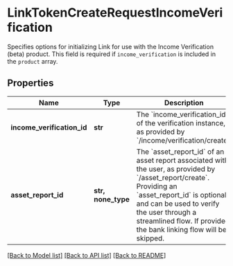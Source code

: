 # LinkTokenCreateRequestIncomeVerification

Specifies options for initializing Link for use with the Income Verification (beta) product. This field is required if `income_verification` is included in the `product` array.
## Properties
Name | Type | Description | Notes
------------ | ------------- | ------------- | -------------
**income_verification_id** | **str** | The &#x60;income_verification_id&#x60; of the verification instance, as provided by &#x60;/income/verification/create&#x60;. | 
**asset_report_id** | **str, none_type** | The &#x60;asset_report_id&#x60; of an asset report associated with the user, as provided by &#x60;/asset_report/create&#x60;. Providing an &#x60;asset_report_id&#x60; is optional and can be used to verify the user through a streamlined flow. If provided, the bank linking flow will be skipped. | [optional] 

[[Back to Model list]](../README.md#documentation-for-models) [[Back to API list]](../README.md#documentation-for-api-endpoints) [[Back to README]](../README.md)


